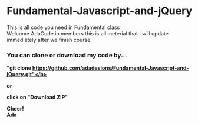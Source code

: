 # Fundamental-Javascript-and-jQuery
This is all code you need in Fundamental class <br>
Welcome AdaCode.io members this is all meterial that I will update immediately after we finish course.<br>

<h3>You can clone or download my code by...</h3>

<b>"git clone https://github.com/adadesions/Fundamental-Javascript-and-jQuery.git"</b>

or

<b>click on "Download ZIP"</b>

<b>Cheer!<br>
Ada</b>
